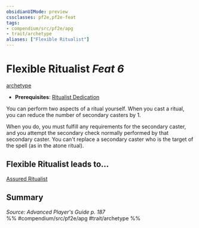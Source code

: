 ```yaml
---
obsidianUIMode: preview
cssclasses: pf2e,pf2e-feat
tags:
- compendium/src/pf2e/apg
- trait/archetype
aliases: ["Flexible Ritualist"]
---
```

# Flexible Ritualist  *Feat 6*  
[archetype](rules/traits/archetype.md "Archetype Feat Trait")  

- **Prerequisites**: [Ritualist Dedication](compendium/feats/ritualist-dedication-apg.md)

You can perform two aspects of a ritual yourself. When you cast a ritual, you can reduce the number of secondary casters by 1.

When you do, you must fulfill any requirements for the secondary caster, and you attempt the secondary check normally performed by that secondary caster. You can't replace a secondary caster who is the target of the spell (as in the atone ritual).

## Flexible Ritualist leads to...

[Assured Ritualist](compendium/feats/assured-ritualist-apg.md)

## Summary

*Source: Advanced Player's Guide p. 187*  
%% #compendium/src/pf2e/apg #trait/archetype %%